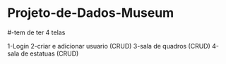 # Projeto-de-Dados-Museum

#-tem de ter 4 telas

1-Login
2-criar e adicionar usuario (CRUD)
3-sala de quadros (CRUD)
4-sala de estatuas (CRUD)
